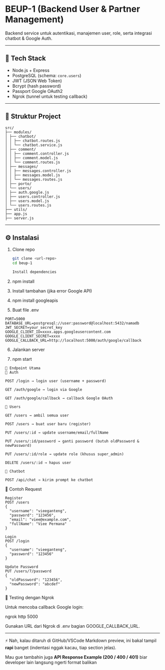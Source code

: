 # BEUP-1 (Backend User & Partner Management)

Backend service untuk autentikasi, manajemen user, role, serta integrasi chatbot & Google Auth.

---

## 🚀 Tech Stack
- Node.js + Express
- PostgreSQL (schema: `core.users`)
- JWT (JSON Web Token)
- Bcrypt (hash password)
- Passport Google OAuth2
- Ngrok (tunnel untuk testing callback)

---

## 📂 Struktur Project

```
src/
├── modules/
│ ├── chatbot/
│ │ ├── chatbot.routes.js
│ │ └── chatbot.service.js
│ ├── comment/
│ │ ├── comment.controller.js
│ │ ├── comment.model.js
│ │ └── comment.routes.js
│ ├── messages/
│ │ ├── messages.controller.js
│ │ ├── messages.model.js
│ │ └── messages.routes.js
│ ├── porto/
│ └── users/
│ ├── auth.google.js
│ ├── users.controller.js
│ ├── users.model.js
│ └── users.routes.js
├── utils/
├── app.js
├── server.js

```
---

## ⚙️ Instalasi

1. Clone repo  
   ```bash
   git clone <url-repo>
   cd beup-1

   Install dependencies

2. npm install


3. Install tambahan (jika error Google API)

4. npm install googleapis


5. Buat file .env
```
PORT=5000
DATABASE_URL=postgresql://user:password@localhost:5432/namadb
JWT_SECRET=your_secret_key
GOOGLE_CLIENT_ID=xxxx.apps.googleusercontent.com
GOOGLE_CLIENT_SECRET=xxxx
GOOGLE_CALLBACK_URL=http://localhost:5000/auth/google/callback
```

6. Jalankan server

7. npm start
```
🔑 Endpoint Utama
🔹 Auth

POST /login → login user (username + password)

GET /auth/google → login via Google

GET /auth/google/callback → callback Google OAuth

🔹 Users

GET /users → ambil semua user

POST /users → buat user baru (register)

PUT /users/:id → update username/email/fullName

PUT /users/:id/password → ganti password (butuh oldPassword & newPassword)

PUT /users/:id/role → update role (khusus super_admin)

DELETE /users/:id → hapus user

🔹 Chatbot

POST /api/chat → kirim prompt ke chatbot
```

📌 Contoh Request
```
Register
POST /users
{
  "username": "vieeganteng",
  "password": "123456",
  "email": "viee@example.com",
  "fullName": "Viee Permana"
}

Login
POST /login
{
  "username": "vieeganteng",
  "password": "123456"
}

Update Password
PUT /users/7/password
{
  "oldPassword": "123456",
  "newPassword": "abcdef"
}
```
🔗 Testing dengan Ngrok

Untuk mencoba callback Google login:

ngrok http 5000


Gunakan URL dari Ngrok di .env bagian GOOGLE_CALLBACK_URL.


---

⚡ Nah, kalau ditaruh di GitHub/VSCode Markdown preview, ini bakal tampil **rapi** banget (indentasi nggak kacau, tiap section jelas).  

Mau gue tambahin juga **API Response Example (200 / 400 / 401)** biar developer lain langsung ngerti format balikan
